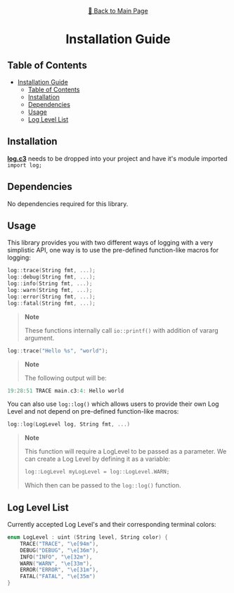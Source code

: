 <div align="center">
<p>

[📖 Back to Main Page](./README.md)
</p>

# Installation Guide

</div>

## Table of Contents

- [Installation Guide](#installation-guide)
  - [Table of Contents](#table-of-contents)
  - [Installation](#compatibility)
  - [Dependencies](#dependencies)
  - [Usage](#usage)
  - [Log Level List](#log-level-list)

## Installation

[**log.c3**](https://github.com/Its-Kenta/logc3/blob/main/src/log.c3) needs to be dropped into your project and have it's module imported `import log;`

## Dependencies

No dependencies required for this library.

## Usage

This library provides you with two different ways of logging with a very simplistic API, one way is to use the pre-defined function-like macros for logging:

```c
log::trace(String fmt, ...);
log::debug(String fmt, ...);
log::info(String fmt, ...);
log::warn(String fmt, ...);
log::error(String fmt, ...);
log::fatal(String fmt, ...);
```

> **Note**
> 
> These functions internally call `io::printf()` with addition of vararg argument.

```c
log::trace("Hello %s", "world");
```

> **Note**
> 
> The following output will be:

```c
19:28:51 TRACE main.c3:4: Hello world
```

You can also use `log::log()` which allows users to provide their own Log Level and not depend on pre-defined function-like macros:

```c
log::log(LogLevel log, String fmt, ...)
```

> **Note**
> 
> This function will require a LogLevel to be passed as a parameter.
> We can create a Log Level by defining it as a variable:
> ```c
>log::LogLevel myLogLevel = log::LogLevel.WARN;
>```
> Which then can be passed to the `log::log()` function.

## Log Level List

Currently accepted Log Level's and their corresponding terminal colors:

```c
enum LogLevel : uint (String level, String color) {
	TRACE("TRACE", "\e[94m"),
	DEBUG("DEBUG", "\e[36m"),
	INFO("INFO", "\e[32m"),
	WARN("WARN", "\e[33m"),
	ERROR("ERROR", "\e[31m"),
	FATAL("FATAL", "\e[35m")
}
```
